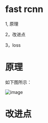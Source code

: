 # fast rcnn

1, 原理

2，改进点

3，loss

# 原理

如下图所示：

![image](https://user-images.githubusercontent.com/37278270/131208869-e62e6892-b287-4e5e-aa3e-12c751c3870e.png)

# 改进点


